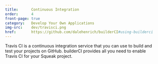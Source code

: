 ```yaml
---
title:      Continuous Integration
order:      4
front-page: true
category:   Develop Your Own Applications
img-src:    dev/travisci.png
href:       https://github.com/dalehenrich/builderCI#using-builderci
---
```

Travis CI is a continuous integration service that you can use to build and test your projects on GitHub. builderCI provides all you need to enable Travis CI for your Squeak project.
